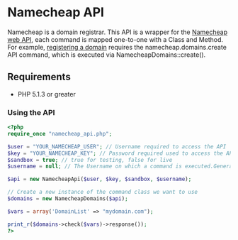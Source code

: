 # Namecheap API #

Namecheap is a domain registrar. This API is a wrapper for the [Namecheap web API](http://developer.namecheap.com/docs/doku.php?id=api-reference:index), each command is mapped one-to-one with a Class and Method. For example, [registering a domain](http://developer.namecheap.com/docs/doku.php?id=api-reference:domains:create) requires the namecheap.domains.create API command, which is executed via NamecheapDomains::create().

## Requirements ##

* PHP 5.1.3 or greater

### Using the API ###

```php
<?php
require_once "namecheap_api.php";

$user = "YOUR_NAMECHEAP_USER"; // Username required to access the API 
$key = "YOUR_NAMECHEAP_KEY"; // Password required used to access the API 
$sandbox = true; // true for testing, false for live
$username = null; // The Username on which a command is executed.Generally, the values of ApiUser and UserName parameters are the same. 

$api = new NamecheapApi($user, $key, $sandbox, $username);

// Create a new instance of the command class we want to use
$domains = new NamecheapDomains($api);

$vars = array('DomainList' => "mydomain.com");

print_r($domains->check($vars)->response());
?>
```